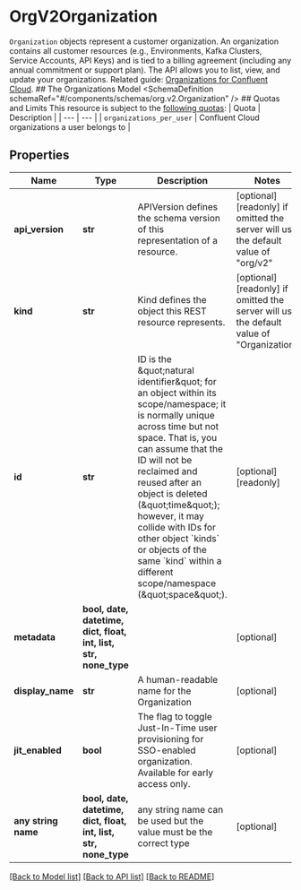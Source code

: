 # OrgV2Organization

`Organization` objects represent a customer organization. An organization contains all customer resources (e.g., Environments, Kafka Clusters, Service Accounts, API Keys) and is tied to a billing agreement (including any annual commitment or support plan).  The API allows you to list, view, and update your organizations.   Related guide: [Organizations for Confluent Cloud](https://docs.confluent.io/cloud/current/access-management/hierarchy/organizations/cloud-organization.html).  ## The Organizations Model <SchemaDefinition schemaRef=\"#/components/schemas/org.v2.Organization\" />  ## Quotas and Limits This resource is subject to the [following quotas](https://docs.confluent.io/cloud/current/quotas/overview.html):  | Quota | Description | | --- | --- | | `organizations_per_user` | Confluent Cloud organizations a user belongs to |

## Properties
Name | Type | Description | Notes
------------ | ------------- | ------------- | -------------
**api_version** | **str** | APIVersion defines the schema version of this representation of a resource. | [optional] [readonly]  if omitted the server will use the default value of "org/v2"
**kind** | **str** | Kind defines the object this REST resource represents. | [optional] [readonly]  if omitted the server will use the default value of "Organization"
**id** | **str** | ID is the \&quot;natural identifier\&quot; for an object within its scope/namespace; it is normally unique across time but not space. That is, you can assume that the ID will not be reclaimed and reused after an object is deleted (\&quot;time\&quot;); however, it may collide with IDs for other object &#x60;kinds&#x60; or objects of the same &#x60;kind&#x60; within a different scope/namespace (\&quot;space\&quot;). | [optional] [readonly] 
**metadata** | **bool, date, datetime, dict, float, int, list, str, none_type** |  | [optional] 
**display_name** | **str** | A human-readable name for the Organization | [optional] 
**jit_enabled** | **bool** | The flag to toggle Just-In-Time user provisioning for SSO-enabled organization. Available for early access only. | [optional] 
**any string name** | **bool, date, datetime, dict, float, int, list, str, none_type** | any string name can be used but the value must be the correct type | [optional]

[[Back to Model list]](../README.md#documentation-for-models) [[Back to API list]](../README.md#documentation-for-api-endpoints) [[Back to README]](../README.md)


